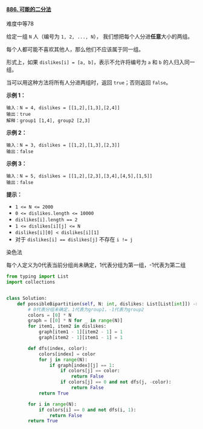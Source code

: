#### [886. 可能的二分法](https://leetcode-cn.com/problems/possible-bipartition/)

难度中等78

给定一组 `N` 人（编号为 `1, 2, ..., N`）， 我们想把每个人分进**任意**大小的两组。

每个人都可能不喜欢其他人，那么他们不应该属于同一组。

形式上，如果 `dislikes[i] = [a, b]`，表示不允许将编号为 `a` 和 `b` 的人归入同一组。

当可以用这种方法将所有人分进两组时，返回 `true`；否则返回 `false`。

 



**示例 1：**

```
输入：N = 4, dislikes = [[1,2],[1,3],[2,4]]
输出：true
解释：group1 [1,4], group2 [2,3]
```

**示例 2：**

```
输入：N = 3, dislikes = [[1,2],[1,3],[2,3]]
输出：false
```

**示例 3：**

```
输入：N = 5, dislikes = [[1,2],[2,3],[3,4],[4,5],[1,5]]
输出：false
```

 

**提示：**

-   `1 <= N <= 2000`
-   `0 <= dislikes.length <= 10000`
-   `dislikes[i].length == 2`
-   `1 <= dislikes[i][j] <= N`
-   `dislikes[i][0] < dislikes[i][1]`
-   对于 `dislikes[i] == dislikes[j]` 不存在 `i != j`





染色法

每个人定义为0代表当前分组尚未确定，1代表分组为第一组，-1代表为第二组

```python
from typing import List
import collections


class Solution:
    def possibleBipartition(self, N: int, dislikes: List[List[int]]) -> bool:
        # 0代表分组未确定，1代表为group1，-1代表为group2
        colors = [0] * N
        graph = [[0] * N for _ in range(N)]
        for item1, item2 in dislikes:
            graph[item1 - 1][item2 - 1] = 1
            graph[item2 - 1][item1 - 1] = 1

        def dfs(index, color):
            colors[index] = color
            for j in range(N):
                if graph[index][j] == 1:
                    if colors[j] == color:
                        return False
                    if colors[j] == 0 and not dfs(j, -color):
                        return False
            return True

        for i in range(N):
            if colors[i] == 0 and not dfs(i, 1):
                return False
        return True

```


